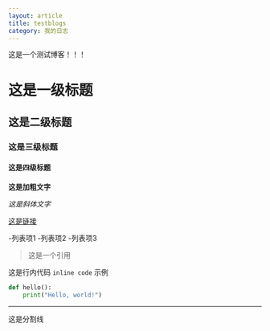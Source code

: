 ```yaml
---
layout: article
title: testblogs
category: 我的日志
---
```

这是一个测试博客！！！
# 这是一级标题

## 这是二级标题

### 这是三级标题

#### 这是四级标题

**这是加粗文字**

*这是斜体文字*

[这是链接](https://cho159.github.io)

-列表项1
-列表项2
-列表项3

>这是一个引用

这是行内代码 `inline code` 示例

```python
def hello():
    print("Hello, world!")
```

***
这是分割线
